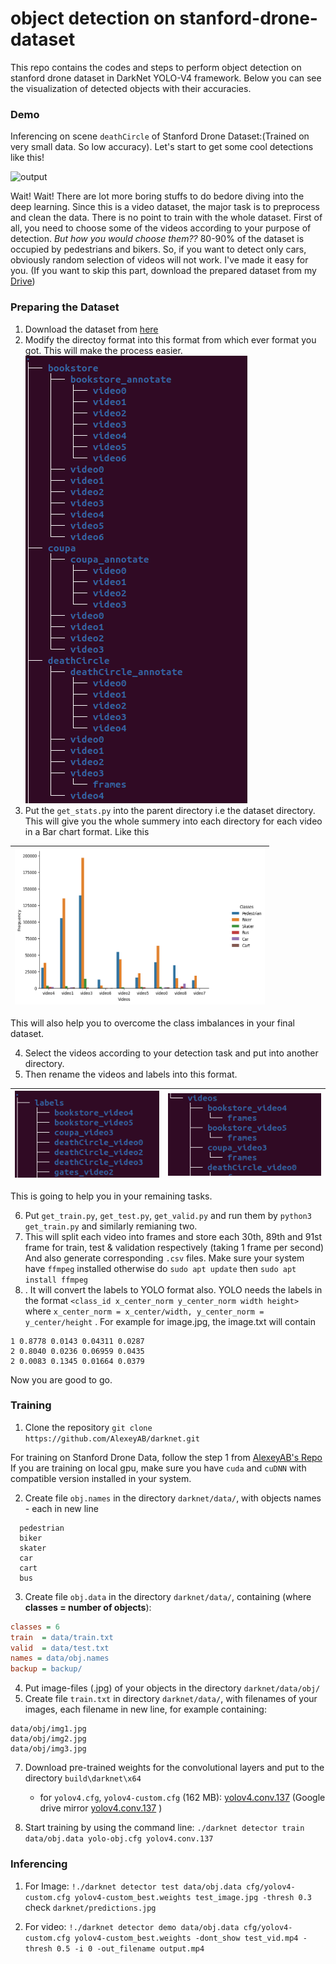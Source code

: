 # object detection on stanford-drone-dataset
This repo contains the codes and steps to perform object detection on stanford drone dataset in DarkNet YOLO-V4 framework. Below you can see the visualization of detected objects with their accuracies.
### Demo 
Inferencing on scene `deathCircle` of Stanford Drone Dataset:(Trained on very small data. So low accuracy). Let's start to get some cool detections like this! 

![output](https://github.com/soumyadbanik/object-detection-on-aerial-images/blob/main/results/output2.gif)

Wait! Wait! There are lot more boring stuffs to do bedore diving into the deep learning. Since this is a video dataset, the major task is to preprocess and clean the data. There is no point to train with the whole dataset. First of all, you need to choose some of the videos according to your purpose of detection. *But how you would choose them??* 80-90% of the dataset is occupied by pedestrians and bikers. So, if you want to detect only cars, obviously random selection of videos will not work. I've made it easy for you.
(If you want to skip this part, download the prepared dataset from my [Drive](https://drive.google.com/drive/folders/1fxhziv-1ZB5mPqS2aNDAfdJdPCxVL1T-?usp=sharing))

### Preparing the Dataset

1. Download the dataset from [here](https://cvgl.stanford.edu/projects/uav_data/)
2. Modify the directoy format into this format from which ever format you got. This will make the process easier. ![fileformat](https://github.com/soumyadbanik/object-detection-on-aerial-videos/blob/main/misc/Screenshot%20from%202021-06-30%2020-22-04.png)
3. Put the `get_stats.py` into the parent directory i.e the dataset directory. This will give you the whole summery into each directory for each video in a Bar chart format. Like this 

  |<img src="https://github.com/soumyadbanik/object-detection-on-aerial-videos/blob/main/misc/vid_data.png" width="400" height="250">| 
  |---|

This will also help you to overcome the class imbalances in your final dataset.

4. Select the videos according to your detection task and put into another directory.
5. Then rename the videos and labels into this format.

|![img1](https://github.com/soumyadbanik/object-detection-on-aerial-videos/blob/main/misc/Screenshot%20from%202021-06-30%2021-05-32.png) | ![img2](https://github.com/soumyadbanik/object-detection-on-aerial-videos/blob/main/misc/Screenshot%20from%202021-06-30%2021-06-21.png) |
|---|---|
 
 This is going to help you in your remaining tasks.
 
6. Put `get_train.py`, `get_test.py`, `get_valid.py` and run them by
    `python3 get_train.py` and similarly remianing two.
7. This will split each video into frames and store each 30th, 89th and 91st frame for train, test & validation respectively (taking 1 frame per second) And also generate corresponding `.csv` files. Make sure your system have `ffmpeg` installed otherwise do 
 `sudo apt update` then `sudo apt install ffmpeg`
8. . It will convert the labels to YOLO format also. YOLO needs the labels in the format `<class_id x_center_norm y_center_norm width height>` where `x_center_norm = x_center/width, y_center_norm = y_center/height` . For example for image.jpg, the image.txt will contain 
```csv
1 0.8778 0.0143 0.04311 0.0287
2 0.8040 0.0236 0.06959 0.0435
2 0.0083 0.1345 0.01664 0.0379
```
  Now you are good to go. 

### Training

1. Clone the repository `git clone https://github.com/AlexeyAB/darknet.git`

For training on Stanford Drone Data, follow the step 1 from [AlexeyAB's Repo](https://github.com/AlexeyAB/darknet#how-to-train-to-detect-your-custom-objects)
If you are training on local gpu, make sure you have `cuda` and `cuDNN` with compatible version installed in your system.

2. Create file `obj.names` in the directory `darknet/data/`, with objects names - each in new line
```csv
  pedestrian
  biker
  skater
  car
  cart
  bus
  ```
3. Create file `obj.data` in the directory `darknet/data/`, containing (where **classes = number of objects**):

  ```ini
  classes = 6
  train  = data/train.txt
  valid  = data/test.txt
  names = data/obj.names
  backup = backup/
  ```

4. Put image-files (.jpg) of your objects in the directory `darknet/data/obj/`
5. Create file `train.txt` in directory `darknet/data/`, with filenames of your images, each filename in new line, for example containing:

  ```csv
  data/obj/img1.jpg
  data/obj/img2.jpg
  data/obj/img3.jpg
  ```

7. Download pre-trained weights for the convolutional layers and put to the directory `build\darknet\x64`
    - for `yolov4.cfg`, `yolov4-custom.cfg` (162 MB): [yolov4.conv.137](https://github.com/AlexeyAB/darknet/releases/download/darknet_yolo_v3_optimal/yolov4.conv.137) (Google drive mirror [yolov4.conv.137](https://drive.google.com/open?id=1JKF-bdIklxOOVy-2Cr5qdvjgGpmGfcbp) )
    
8. Start training by using the command line: `./darknet detector train data/obj.data yolo-obj.cfg yolov4.conv.137`
   
### Inferencing

1. For Image:
`!./darknet detector test data/obj.data cfg/yolov4-custom.cfg yolov4-custom_best.weights test_image.jpg -thresh 0.3`
check `darknet/predictions.jpg`

2. For video:
`!./darknet detector demo data/obj.data cfg/yolov4-custom.cfg yolov4-custom_best.weights -dont_show test_vid.mp4 -thresh 0.5 -i 0 -out_filename output.mp4`

